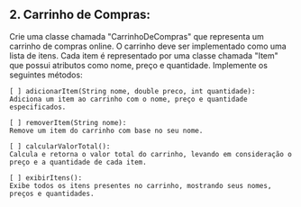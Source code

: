 ## 2. Carrinho de Compras:

Crie uma classe chamada "CarrinhoDeCompras" que representa um carrinho de compras online. O carrinho deve ser implementado como uma lista de itens. Cada item é representado por uma classe chamada "Item" que possui atributos como nome, preço e quantidade. Implemente os seguintes métodos:

```    
[ ] adicionarItem(String nome, double preco, int quantidade): 
Adiciona um item ao carrinho com o nome, preço e quantidade especificados.

[ ] removerItem(String nome): 
Remove um item do carrinho com base no seu nome.

[ ] calcularValorTotal(): 
Calcula e retorna o valor total do carrinho, levando em consideração o preço e a quantidade de cada item.

[ ] exibirItens(): 
Exibe todos os itens presentes no carrinho, mostrando seus nomes, preços e quantidades.
```

